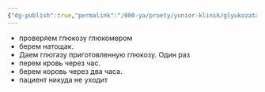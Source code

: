 ```yaml
---
{"dg-publish":true,"permalink":"/000-ya/proety/yunior-klinik/glyukozatalnrpntnyj-test/"}
---
```



- проверяем глюкозу глюкомером
- берем натощак. 
- Даем глюгазу приготовленную глюкозу. Один раз
- перем кровь через час. 
- берем коровь через два часа. 
- пациент никуда не уходит